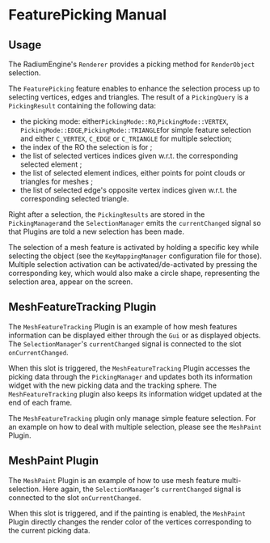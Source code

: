# FeaturePicking Manual

## Usage

The RadiumEngine's `Renderer` provides a picking method for `RenderObject` selection.

The `FeaturePicking` feature enables to enhance the selection process up to selecting vertices, edges and triangles.
The result of a `PickingQuery` is a `PickingResult` containing the following data:
* the picking mode: either`PickingMode::RO`,`PickingMode::VERTEX`, `PickingMode::EDGE`,`PickingMode::TRIANGLE`for simple feature selection and either `C_VERTEX`, `C_EDGE` or `C_TRIANGLE` for multiple selection;
* the index of the RO the selection is for ;
* the list of selected vertices indices given w.r.t. the corresponding selected element ;
* the list of selected element indices, either points for point clouds or triangles for meshes ;
* the list of selected edge's opposite vertex indices given w.r.t. the corresponding selected triangle.

Right after a selection, the `PickingResults` are stored in the `PickingManager`and the `SelectionManager` emits the `currentChanged` signal so that Plugins are told a new selection has been made.

The selection of a mesh feature is activated by holding a specific key while selecting the object (see the `KeyMappingManager` configuration file for those). Multiple selection activation can be activated/de-activated by pressing the corresponding key, which would also make a circle shape, representing the selection area, appear on the screen. 

## MeshFeatureTracking Plugin

The `MeshFeatureTracking` Plugin is an example of how mesh features information can be displayed either through the `Gui` or as displayed objects.
The `SelectionManager`'s `currentChanged` signal is connected to the slot `onCurrentChanged`.

When this slot is triggered, the `MeshFeatureTracking` Plugin accesses the picking data through the `PickingManager` and updates both its information widget with the new picking data and the tracking sphere.
The `MeshFeatureTracking` plugin also keeps its information widget updated at the end of each frame.

The `MeshFeatureTracking` plugin only manage simple feature selection. For an example on how to deal with multiple selection, please see the `MeshPaint` Plugin.

## MeshPaint Plugin

The `MeshPaint` Plugin is an example of how to use mesh feature multi-selection.
Here again, the `SelectionManager`'s `currentChanged` signal is connected to the slot `onCurrentChanged`.

When this slot is triggered, and if the painting is enabled, the `MeshPaint` Plugin directly changes the render color of the vertices corresponding to the current picking data.
